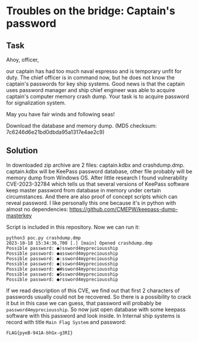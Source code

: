 Troubles on the bridge: Captain's password
====================================

## Task
Ahoy, officer,

our captain has had too much naval espresso and is temporary unfit for duty. The chief officer is in command now, but he does not know the captain's passwords for key ship systems. Good news is that the captain uses password manager and ship chief engineer was able to acquire captain's computer memory crash dump. Your task is to acquire password for signalization system.

May you have fair winds and following seas!

Download the database and memory dump.
(MD5 checksum: 7c6246d6e21bd0dbda95a1317e4ae2c9)

## Solution
In downloaded zip archive are 2 files: captain.kdbx and crashdump.dmp. captain.kdbx will be KeePass password database, other file probably will be memory dump from Windows OS. After little research I found vulnerability CVE-2023-32784 which tells us that several versions of KeePass software keep master password from database in memory under certain circumstances. And there are also proof of concept scripts which can reveal password. I like personally this one because it's in python with almost no dependencies: https://github.com/CMEPW/keepass-dump-masterkey

Script is included in this repository. Now we can run it:

	python3 poc.py crashdump.dmp 
	2023-10-18 15:34:36,700 [.] [main] Opened crashdump.dmp
	Possible password: ●)ssword4mypreciousship
	Possible password: ●assword4mypreciousship
	Possible password: ●:ssword4mypreciousship
	Possible password: ●|ssword4mypreciousship
	Possible password: ●Wssword4mypreciousship
	Possible password: ●5ssword4mypreciousship
	Possible password: ●rssword4mypreciousship

If we read description of this CVE, we find out that first 2 characters of passwords usually could not be recovered. So there is a possibility to crack it but in this case we can guess, that password will probably be `password4mypreciousship`. So now just open database with some keepass software with this password and look inside. In Internal ship systems is record with title `Main Flag System` and password:

	FLAG{pyeB-941A-bhGx-g3RI}
